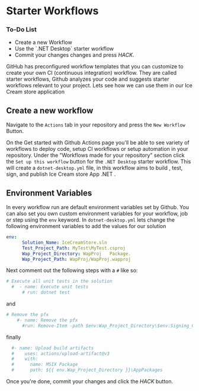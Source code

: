 # Starter Workflows

<div class="aside">
<h3>To-Do List</h3>
<ul>
  <li> Create a new Workflow </li>
  <li>Use the `.NET Desktop` starter workflow </li>
  <li> Commit your changes changes and press <em>HACK</em>.</li>
</ul>
</div>

GitHub has preconfigured workflow templates that you can customize to create your own CI (continuous integration) workflow.
They are called starter workflows, Github analyzes your code and suggests starter workflows relevant  to your project.
Lets see how we can use them in our Ice Cream store application

## Create a new workflow

Navigate to the  `Actions` tab in your repository  and press  the `New Workflow` Button.

On the Get started with Github Actions page you'll be able to see variety of workflows to deploy code, setup CI workflows or setup automation in your repository. Under the  "Workflows made for your repository" section click the `Set up this workflow` button for the  `.NET Desktop`  starter workflow. This will create a `dotnet-desktop.yml` file, in this workflow aims to build , test, sign, and publish Ice Cream store App .NET .

## Environment Variables

In every workflow run are default environment variables set by Github. You can also set you own custom environment variables for your workflow, job or step using the  `env` keyword.
In  `dotnet-desktop.yml`  lets change the following environment variables to add the values for our solution

```yml
env:
      Solution_Name: IceCreamStore.sln                       
      Test_Project_Path: MyTest\MyTest.csproj             
      Wap_Project_Directory: WapProj   Package.
      Wap_Project_Path: WapProj/WapProj.wapproj 

```

Next comment out the following steps with a  `#` like so: 

```yml
# Execute all unit tests in the solution
  #  - name: Execute unit tests
      # run: dotnet test
```

and

```yml
# Remove the pfx
    #- name: Remove the pfx
      #run: Remove-Item -path $env:Wap_Project_Directory\$env:Signing_Certificate

```

finally

```yml
  #- name: Upload build artifacts
  #    uses: actions/upload-artifact@v3
  #    with:
  #      name: MSIX Package
  #      path: ${{ env.Wap_Project_Directory }}\AppPackages
```

Once you're done, commit your changes and click the _HACK_ button.
